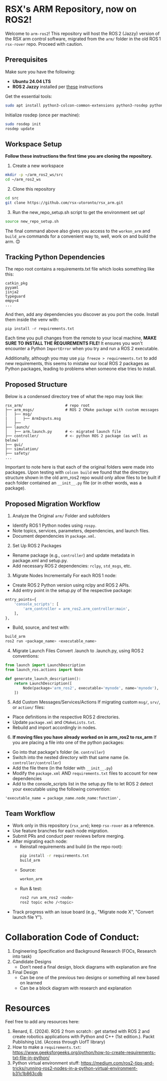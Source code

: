 # RSX's ARM Repository, now on ROS2!

Welcome to `arm-ros2`! This repository will host the ROS 2 (Jazzy) version of the RSX arm control software, migrated from the `arm/` folder in the old ROS 1 `rsx-rover` repo. Proceed with caution.

## Prerequisites

Make sure you have the following:

- **Ubuntu 24.04 LTS** 
- **ROS 2 Jazzy** installed per [these](https://docs.ros.org/en/jazzy/Installation.html) instructions

Get the essential tools: 
```bash
sudo apt install python3-colcon-common-extensions python3-rosdep python3-vcstool
```

Initialize rosdep (once per machine):
```bash
sudo rosdep init
rosdep update
```

## Workspace Setup
**Follow these instructions the first time you are cloning the repository.**

1. Create a new workspace
```bash
mkdir -p ~/arm_ros2_ws/src
cd ~/arm_ros2_ws
```
2. Clone this repository
```bash
cd src
git clone https://github.com/rsx-utoronto/rsx_arm.git
```

3. Run the new_repo_setup.sh script to get the environment set up!
```bash
source new_repo_setup.sh
```
The final command above also gives you access to the ```workon_arm``` and ```build_arm``` commands for a convenient way to, well, work on and build the arm. 😊

## Tracking Python Dependencies

The repo root contains a requirements.txt file which looks something like this: 

```
catkin_pkg
pyyaml
jinja2
typeguard
empy<4
...
```
And then, add any dependencies you discover as you port the code. Install them inside the venv with:

```
pip install -r requirements.txt
```

Each time you pull changes from the remote to your local machine, **MAKE SURE TO INSTALL THE REQUIREMENTS FILE!** It ensures you won't encounter a Python ```ImportError``` when you try and run a ROS 2 executable.

Additionally, although you may use ```pip freeze > requirements.txt``` to add new requirements, this seems to mistake our local ROS 2 packages as Python packages, leading to problems when someone else tries to install.

## Proposed Structure 

Below is a condensed directory tree of what the repo may look like:
```
rsx_arm/                   # repo root 
├── arm_msgs/              # ROS 2 CMake package with custom messages
│   ├── msg/
|   |   ├── ArmInputs.msg
│   ├── 
├── launch/
│   ├── arm.launch.py      # <- migrated launch file
├── controller/            # <- python ROS 2 package (as well as below)
├── gui/
├── simulation/
├── safety/
...
```
Important to note here is that each of the original folders were made into packages. Upon testing with ```colcon build``` we found that the directory structure shown in the old arm_ros2 repo would only allow files to be built if each folder contained an `__init__.py` file (or in other words, was a package).

## Proposed Migration Workflow

1. Analyze the Original `arm/` Folder and subfolders
- Identify ROS 1 Python nodes using `rospy`.
- Note topics, services, parameters, dependencies, and launch files.
- Document dependencies in `package.xml`. 

2. Set Up ROS 2 Packages
- Rename package (e.g., `controller`) and update metadata in package.xml and setup.py.
- Add necessary ROS 2 dependencies: `rclpy`, `std_msgs`, etc.

3. Migrate Nodes Incrementally
For each ROS 1 node:
- Create ROS 2 Python version using rclpy and ROS 2 APIs.
- Add entry point in the setup.py of the respective package:
```python
entry_points={
    'console_scripts': [
        'arm_controller = arm_ros2.arm_controller:main',
    ],
},

```
- Build, source, and test with:
```bash
build_arm
ros2 run <package_name> <executable_name>
```

4. Migrate Launch Files
Convert .launch to .launch.py, using ROS 2 conventions:
```python
from launch import LaunchDescription
from launch_ros.actions import Node

def generate_launch_description():
    return LaunchDescription([
        Node(package='arm_ros2', executable='mynode', name='mynode'),
    ])
```

5. Add Custom Messages/Services/Actions
If migrating custom `msg/`, `srv/`, or `action/` files:
- Place definitions in the respective ROS 2 directories.
- Update `package.xml` and `CMakeLists.txt`.
- Rebuild and import accordingly in nodes.

6. **If moving files you have already worked on in arm_ros2 to rsx_arm**
If you are placing a file into one of the python packages:
- Go into that package's folder (ie. `controller`)
- Switch into the nested directory with that same name (ie. `controller/controller`)
- Add the file there (in the folder with `__init__.py`)
- Modify the `package.xml` AND `requirements.txt` files to account for new dependencies
- Add to the console_scripts list in the setup.py file to let ROS 2 detect your executable using the following convention:
```python3
'executable_name = package_name.node_name:function',
```

## Team Workflow
- Work only in this repository (`rsx_arm`); keep `rsx-rover` as a reference.
- Use feature branches for each node migration.
- Submit PRs and conduct peer reviews before merging.
- After migrating each node:
    - Reinstall requirements and build (in the repo root):
      ```bash
      pip install -r requirements.txt
      build_arm
      ```
    - Source:
      ```bash
      workon_arm
      ```
    - Run & test:
      ```bash
      ros2 run arm_ros2 <node>
      ros2 topic echo /<topic>
      ```
- Track progress with an issue board (e.g., "Migrate node X", "Convert launch file Y").

# Collaboration Code of Conduct:

  1. Engineering Specification and Background Research (FOCs, Research into task)
  2. Candidate Designs
      - Don’t need a final design, block diagrams with explanation are fine
  3. Final Design
      - Can be one of the previous two designs or something all new based on learned
      - Can be a block diagram with research and explanation

# Resources 
Feel free to add any resources here: 

1. Renard, E. (2024). ROS 2 from scratch : get started with ROS 2 and create robotics applications with Python and C++ (1st edition.). Packt Publishing Ltd. (Access through UofT library)
2. How to make a `requirements.txt`: https://www.geeksforgeeks.org/python/how-to-create-requirements-txt-file-in-python/
3. Python virtual environment stuff: https://medium.com/ros2-tips-and-tricks/running-ros2-nodes-in-a-python-virtual-environment-b31c1b863cdb
